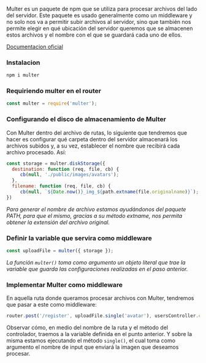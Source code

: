 Multer es un paquete de npm que se utiliza para procesar archivos del lado del servidor. Este paquete es usado generalmente como un middleware y no solo nos va a permitir subir archivos al servidor, sino que también nos permite elegir en qué ubicación del servidor queremos que se almacenen estos archivos y el nombre con el que se guardará cada uno de ellos.

[Documentacion oficial](http://expressjs.com/en/resources/middleware/multer.html)

### Instalacion

```bash
npm i multer
```

### Requiriendo multer en el router

```js
const multer = require('multer');
```

### Configurando el disco de almacenamiento de Multer

Con Multer dentro del archivo de rutas, lo siguiente que tendremos que hacer es configurar qué carpeta dentro del servidor almacenará los archivos subidos y, a su vez, establecer el nombre que recibirá cada archivo procesado. Así:

```js
const storage = multer.diskStorage({ 
  destination: function (req, file, cb) { 
     cb(null, './public/images/avatars'); 
  }, 
  filename: function (req, file, cb) { 
     cb(null, `${Date.now()}_img_${path.extname(file.originalname)}`);  } 
})
```

*Para generar el nombre de archivo estamos ayudándonos del paquete PATH, para que el mismo, gracias a su método extname, nos permita obtener la extensión del archivo original.*

### Definir la variable que servira como middleware

```js
const uploadFile = multer({ storage });
```

*La función ```multer()``` toma como argumento un objeto literal que trae la variable que guarda las configuraciones realizadas en el paso anterior.*

### Implementar Multer como middleware

En aquella ruta donde queramos procesar archivos con Multer, tendremos que pasar a este como middleware:

```js
router.post('/register', uploadFile.single('avatar'), usersController.create);
```

Observar cómo, en medio del nombre de la ruta y el método del controlador, traemos a la variable definida en el punto anterior. Y sobre la misma estamos ejecutando el método ```single()```, el cual toma como argumento el nombre de input que enviará la imagen que deseamos procesar.